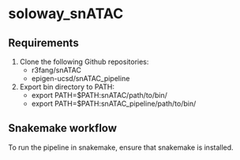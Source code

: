 # soloway_snATAC

## Requirements

1. Clone the following Github repositories:
    - r3fang/snATAC
    - epigen-ucsd/snATAC_pipeline
2. Export bin directory to PATH:
    - export PATH=$PATH:snATAC/path/to/bin/
    - export PATH=$PATH:snATAC_pipeline/path/to/bin/

## Snakemake workflow

To run the pipeline in snakemake, ensure that snakemake is installed.